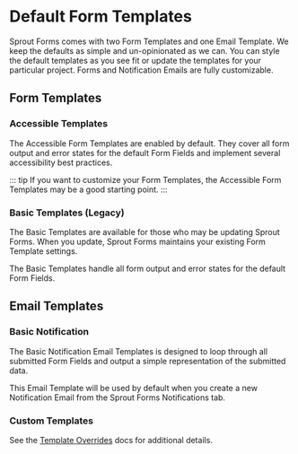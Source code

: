 # Default Form Templates

Sprout Forms comes with two Form Templates and one Email Template. We keep the defaults as simple and un-opinionated as we can. You can style the default templates as you see fit or update the templates for your particular project. Forms and Notification Emails are fully customizable.

## Form Templates

### Accessible Templates

The Accessible Form Templates are enabled by default. They cover all form output and error states for the default Form Fields and implement several accessibility best practices.

::: tip
If you want to customize your Form Templates, the Accessible Form Templates may be a good starting point.
:::

### Basic Templates (Legacy)

The Basic Templates are available for those who may be updating Sprout Forms. When you update, Sprout Forms maintains your existing Form Template settings.

The Basic Templates handle all form output and error states for the default Form Fields.

## Email Templates

### Basic Notification

The Basic Notification Email Templates is designed to loop through all submitted Form Fields and output a simple representation of the submitted data. 

This Email Template will be used by default when you create a new Notification Email from the Sprout Forms Notifications tab.

### Custom Templates

See the [Template Overrides](../email/template-overrides.md) docs for additional details.